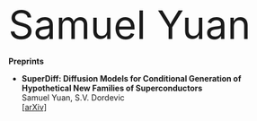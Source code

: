 <span style="font-size:5em;">Samuel Yuan</span>

**Preprints**

- **SuperDiff: Diffusion Models for Conditional Generation of Hypothetical New Families of Superconductors**  
  Samuel Yuan, S.V. Dordevic  
  [[arXiv]](https://arxiv.org/abs/2402.00198)

